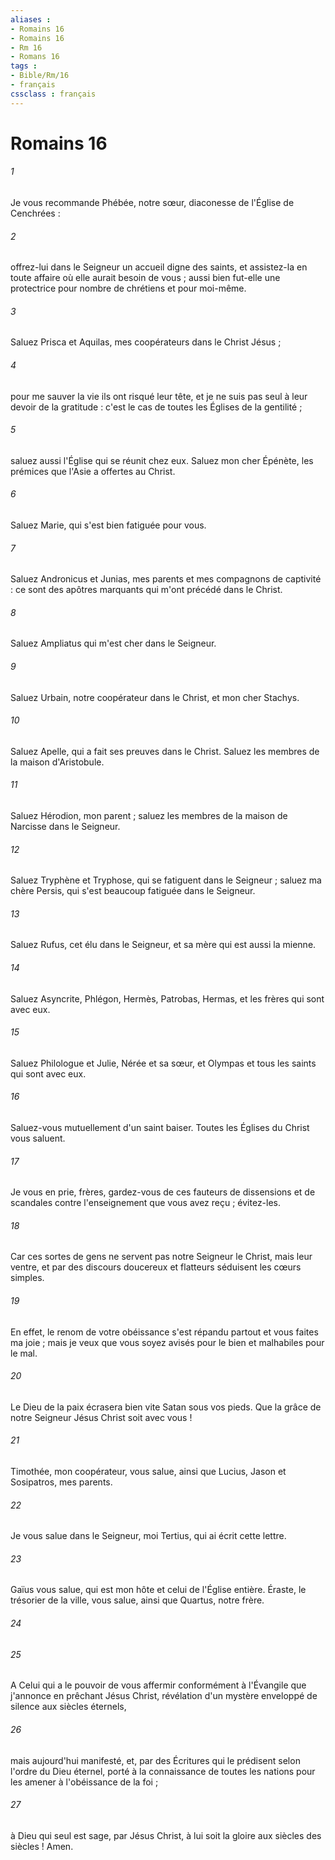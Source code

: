 ```yaml
---
aliases : 
- Romains 16
- Romains 16
- Rm 16
- Romans 16
tags : 
- Bible/Rm/16
- français
cssclass : français
---
```


# Romains 16

###### 1
Je vous recommande Phébée, notre sœur, diaconesse de l'Église de Cenchrées : 
###### 2
offrez-lui dans le Seigneur un accueil digne des saints, et assistez-la en toute affaire où elle aurait besoin de vous ; aussi bien fut-elle une protectrice pour nombre de chrétiens et pour moi-même. 
###### 3
Saluez Prisca et Aquilas, mes coopérateurs dans le Christ Jésus ; 
###### 4
pour me sauver la vie ils ont risqué leur tête, et je ne suis pas seul à leur devoir de la gratitude : c'est le cas de toutes les Églises de la gentilité ; 
###### 5
saluez aussi l'Église qui se réunit chez eux. Saluez mon cher Épénète, les prémices que l'Asie a offertes au Christ. 
###### 6
Saluez Marie, qui s'est bien fatiguée pour vous. 
###### 7
Saluez Andronicus et Junias, mes parents et mes compagnons de captivité : ce sont des apôtres marquants qui m'ont précédé dans le Christ. 
###### 8
Saluez Ampliatus qui m'est cher dans le Seigneur. 
###### 9
Saluez Urbain, notre coopérateur dans le Christ, et mon cher Stachys. 
###### 10
Saluez Apelle, qui a fait ses preuves dans le Christ. Saluez les membres de la maison d'Aristobule. 
###### 11
Saluez Hérodion, mon parent ; saluez les membres de la maison de Narcisse dans le Seigneur. 
###### 12
Saluez Tryphène et Tryphose, qui se fatiguent dans le Seigneur ; saluez ma chère Persis, qui s'est beaucoup fatiguée dans le Seigneur. 
###### 13
Saluez Rufus, cet élu dans le Seigneur, et sa mère qui est aussi la mienne. 
###### 14
Saluez Asyncrite, Phlégon, Hermès, Patrobas, Hermas, et les frères qui sont avec eux. 
###### 15
Saluez Philologue et Julie, Nérée et sa sœur, et Olympas et tous les saints qui sont avec eux. 
###### 16
Saluez-vous mutuellement d'un saint baiser. Toutes les Églises du Christ vous saluent. 
###### 17
Je vous en prie, frères, gardez-vous de ces fauteurs de dissensions et de scandales contre l'enseignement que vous avez reçu ; évitez-les. 
###### 18
Car ces sortes de gens ne servent pas notre Seigneur le Christ, mais leur ventre, et par des discours doucereux et flatteurs séduisent les cœurs simples. 
###### 19
En effet, le renom de votre obéissance s'est répandu partout et vous faites ma joie ; mais je veux que vous soyez avisés pour le bien et malhabiles pour le mal. 
###### 20
Le Dieu de la paix écrasera bien vite Satan sous vos pieds. Que la grâce de notre Seigneur Jésus Christ soit avec vous ! 
###### 21
Timothée, mon coopérateur, vous salue, ainsi que Lucius, Jason et Sosipatros, mes parents. 
###### 22
Je vous salue dans le Seigneur, moi Tertius, qui ai écrit cette lettre. 
###### 23
Gaïus vous salue, qui est mon hôte et celui de l'Église entière. Éraste, le trésorier de la ville, vous salue, ainsi que Quartus, notre frère. 
###### 24

###### 25
A Celui qui a le pouvoir de vous affermir conformément à l'Évangile que j'annonce en prêchant Jésus Christ, révélation d'un mystère enveloppé de silence aux siècles éternels, 
###### 26
mais aujourd'hui manifesté, et, par des Écritures qui le prédisent selon l'ordre du Dieu éternel, porté à la connaissance de toutes les nations pour les amener à l'obéissance de la foi ; 
###### 27
à Dieu qui seul est sage, par Jésus Christ, à lui soit la gloire aux siècles des siècles ! Amen. 
